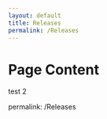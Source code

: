 ```yaml
---
layout: default
title: Releases
permalink: /Releases
--- 
```


# Page Content #
test 2

permalink: /Releases
